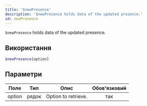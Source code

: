 ```yaml
---
title: '$newPresence'
description: '$newPresence holds data of the updated presence.'
id: newPresence
---
```


`$newPresence` holds data of the updated presence.

## Використання

```php
$newPresence[option]
```

## Параметри

| Поле   | Тип   | Опис                | Обов'язковий |
| ------ | ----- | ------------------- |:------------:|
| option | рядок | Option to retrieve. |     так      |